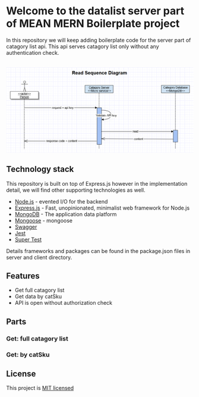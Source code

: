 # Welcome to the datalist server part of MEAN MERN Boilerplate project


In this repository we will keep adding boilerplate code for the server part of catagory list api.
This api serves catagory list only without any authentication check.<br/><br/>

![](readSequenceCategory.png)

## Technology stack

This repository is built on top of Express.js however in the implementation detail, we will find other supporting technologies as well.

- [Node.js] - evented I/O for the backend
- [Express.js] - Fast, unopinionated, minimalist web framework for Node.js
- [MongoDB] - The application data platform
- [Mongoose] - mongoose
- [Swagger]
- [Jest]
- [Super Test]

Details frameworks and packages can be found in the package.json files in server and client directory.

## Features

- Get full catagory list
- Get data by catSku
- API is open without authorization check

## Parts

### Get: full catagory list
### Get: by catSku

## License

This project is [MIT licensed](https://github.com/Saeed1989/mern-mean-web-mobile-boilerplate/blob/main/server_catagory/LICENSE)

[node.js]: http://nodejs.org
[express.js]: http://expressjs.com
[docker]: https://www.docker.com
[react]: https://reactjs.org/
[mongodb]: https://www.mongodb.com/
[testing library]: https://testing-library.com/
[axios]: https://github.com/axios/axios
[mongoose]: https://mongoosejs.com/
[swagger]: https://swagger.io/
[jest]: https://jestjs.io/
[super test]: https://github.com/visionmedia/supertest

